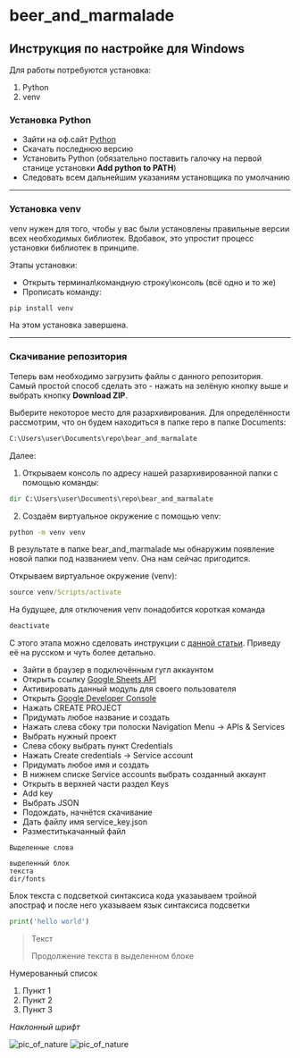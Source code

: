 # beer_and_marmalade

## Инструкция по настройке для Windows

Для работы потребуются установка:
1. Python
2. venv 

### Установка Python
* Зайти на оф.сайт [Python](https://python.org/download/)
* Скачать последнюю версию
* Установить Python (обязательно поставить галочку на первой станице установки **Add python to PATH**)
* Следовать всем дальнейшим указаниям установщика по умолчанию
***
### Установка venv
venv нужен для того, чтобы у вас были установлены правильные версии всех необходимых библиотек. Вдобавок, это упростит процесс установки библиотек в принципе.

Этапы установки:
* Открыть терминал\командную строку\консоль (всё одно и то же)
* Прописать команду:

```bash
pip install venv
```

На этом установка завершена. 
***
### Скачивание репозитория

Теперь вам необходимо загрузить файлы с данного репозитория. Самый простой способ сделать это - нажать на зелёную кнопку выше и выбрать кнопку **Download ZIP**.

Выберите некоторое место для разархивирования. Для определённости рассмотрим, что он будем находиться в папке repo в папке Documents:

```cmd
C:\Users\user\Documents\repo\bear_and_marmalate
```
Далее:

1. Открываем консоль по адресу нашей разархивированной папки с помощью команды:
```cmd
dir C:\Users\user\Documents\repo\bear_and_marmalate
```

2. Создаём виртуальное окружение с помощью venv:
```cmd
python -m venv venv
```
В результате в папке bear_and_marmalade мы обнаружим появление новой папки под названием venv. Она нам сейчас пригодится.

Открываем виртуальное окружение (venv):
```cmd
source venv/Scripts/activate
```

На будущее, для отключения venv понадобится короткая команда

```cmd
deactivate
```

С этого этапа можно сделовать инструкции с [данной статьи](https://practicaldatascience.co.uk/data-engineering/how-to-create-a-google-service-account-client-secrets-json-key). Приведу её на русском и чуть более детально.
<!-- 
pip install --upgrade google-api-python-client google-auth-httplib2 google-auth-oauthlib -->

* Зайти в браузер в подключённым гугл аккаунтом
* Открыть ссылку [Google Sheets API](https://console.cloud.google.com/apis/library/sheets.googleapis.com?project=test123-406111)
* Активировать данный модуль для своего пользователя
* Открыть [Google Developer Console](https://console.cloud.google.com/cloud-resource-manager)
* Нажать CREATE PROJECT
* Придумать любое название и создать
* Нажать слева сбоку три полоски Navigation Menu -> APIs & Services
* Выбрать нужный проект
* Слева сбоку выбрать пункт Credentials
* Нажать Create credentials -> Service account
* Придумать любое имя и создать
* В нижнем списке Service accounts выбрать созданный аккаунт
* Открыть в верхней части раздел Keys
* Add key
* Выбрать JSON
* Подождать, начнётся скачивание
* Дать файлу имя service_key.json
* Разместитькачанный файл




`Выделенные слова`

    выделенный блок
    текста
    dir/fonts



Блок текста с подсветкой синтаксиса кода
указаываем тройной апостраф и после него указываем
язык синтаксиса подсветки

```python
print('hello world')
```

> Текст
>
> Продолжение текста в выделенном блоке


Нумерованный список

1. Пункт 1
2. Пункт 2
3. Пункт 3

_Наклонный_ _шрифт_

![pic_of_nature](https://upload.wikimedia.org/wikipedia/commons/8/80/140-P1020281_-_Flickr_-_Laurie_Nature_Bee.jpg)
![pic_of_nature](https://upload.wikimedia.org/wikipedia/commons/8/80/140-P1020281_-_Flickr_-_Laurie_Nature_Bee.jpg)